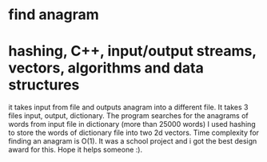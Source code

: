 # find anagram
# hashing, C++, input/output streams, vectors, algorithms and data structures
it takes input from file and outputs anagram into a different file. 
It takes 3 files input, output, dictionary. 
The program searches for the anagrams of words from input file in dictionary (more than 25000 words) 
 I used hashing to store the words of dictionary file into two 2d vectors. 
 Time complexity for finding an anagram is O(1). 
 It was a school project and i got the best design award for this.
 Hope it helps someone :).
